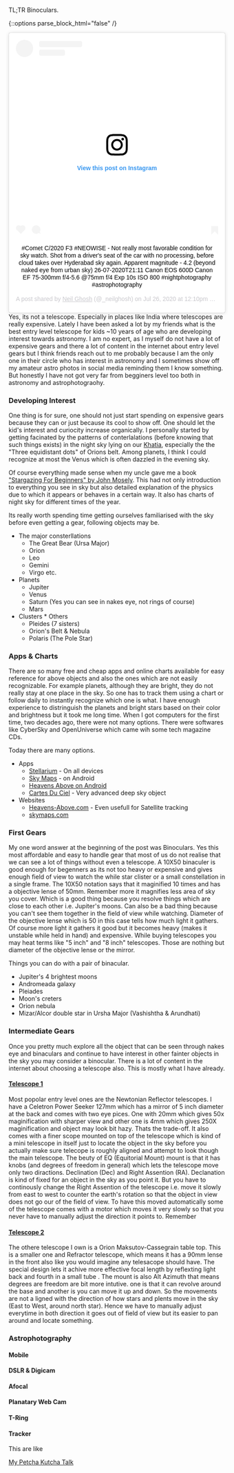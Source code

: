 TL;TR Binoculars.

{::options parse_block_html="false" /}

<div align="center">
<blockquote class="instagram-media" data-instgrm-captioned data-instgrm-permalink="https://www.instagram.com/p/CDHdTepFerS/?utm_source=ig_embed&amp;utm_campaign=loading" data-instgrm-version="12" style=" background:#FFF; border:0; border-radius:3px; box-shadow:0 0 1px 0 rgba(0,0,0,0.5),0 1px 10px 0 rgba(0,0,0,0.15); margin: 1px; max-width:540px; min-width:326px; padding:0; width:99.375%; width:-webkit-calc(100% - 2px); width:calc(100% - 2px);"><div style="padding:16px;"> <a href="https://www.instagram.com/p/CDHdTepFerS/?utm_source=ig_embed&amp;utm_campaign=loading" style=" background:#FFFFFF; line-height:0; padding:0 0; text-align:center; text-decoration:none; width:100%;" target="_blank"> <div style=" display: flex; flex-direction: row; align-items: center;"> <div style="background-color: #F4F4F4; border-radius: 50%; flex-grow: 0; height: 40px; margin-right: 14px; width: 40px;"></div> <div style="display: flex; flex-direction: column; flex-grow: 1; justify-content: center;"> <div style=" background-color: #F4F4F4; border-radius: 4px; flex-grow: 0; height: 14px; margin-bottom: 6px; width: 100px;"></div> <div style=" background-color: #F4F4F4; border-radius: 4px; flex-grow: 0; height: 14px; width: 60px;"></div></div></div><div style="padding: 19% 0;"></div> <div style="display:block; height:50px; margin:0 auto 12px; width:50px;"><svg width="50px" height="50px" viewBox="0 0 60 60" version="1.1" xmlns="https://www.w3.org/2000/svg" xmlns:xlink="https://www.w3.org/1999/xlink"><g stroke="none" stroke-width="1" fill="none" fill-rule="evenodd"><g transform="translate(-511.000000, -20.000000)" fill="#000000"><g><path d="M556.869,30.41 C554.814,30.41 553.148,32.076 553.148,34.131 C553.148,36.186 554.814,37.852 556.869,37.852 C558.924,37.852 560.59,36.186 560.59,34.131 C560.59,32.076 558.924,30.41 556.869,30.41 M541,60.657 C535.114,60.657 530.342,55.887 530.342,50 C530.342,44.114 535.114,39.342 541,39.342 C546.887,39.342 551.658,44.114 551.658,50 C551.658,55.887 546.887,60.657 541,60.657 M541,33.886 C532.1,33.886 524.886,41.1 524.886,50 C524.886,58.899 532.1,66.113 541,66.113 C549.9,66.113 557.115,58.899 557.115,50 C557.115,41.1 549.9,33.886 541,33.886 M565.378,62.101 C565.244,65.022 564.756,66.606 564.346,67.663 C563.803,69.06 563.154,70.057 562.106,71.106 C561.058,72.155 560.06,72.803 558.662,73.347 C557.607,73.757 556.021,74.244 553.102,74.378 C549.944,74.521 548.997,74.552 541,74.552 C533.003,74.552 532.056,74.521 528.898,74.378 C525.979,74.244 524.393,73.757 523.338,73.347 C521.94,72.803 520.942,72.155 519.894,71.106 C518.846,70.057 518.197,69.06 517.654,67.663 C517.244,66.606 516.755,65.022 516.623,62.101 C516.479,58.943 516.448,57.996 516.448,50 C516.448,42.003 516.479,41.056 516.623,37.899 C516.755,34.978 517.244,33.391 517.654,32.338 C518.197,30.938 518.846,29.942 519.894,28.894 C520.942,27.846 521.94,27.196 523.338,26.654 C524.393,26.244 525.979,25.756 528.898,25.623 C532.057,25.479 533.004,25.448 541,25.448 C548.997,25.448 549.943,25.479 553.102,25.623 C556.021,25.756 557.607,26.244 558.662,26.654 C560.06,27.196 561.058,27.846 562.106,28.894 C563.154,29.942 563.803,30.938 564.346,32.338 C564.756,33.391 565.244,34.978 565.378,37.899 C565.522,41.056 565.552,42.003 565.552,50 C565.552,57.996 565.522,58.943 565.378,62.101 M570.82,37.631 C570.674,34.438 570.167,32.258 569.425,30.349 C568.659,28.377 567.633,26.702 565.965,25.035 C564.297,23.368 562.623,22.342 560.652,21.575 C558.743,20.834 556.562,20.326 553.369,20.18 C550.169,20.033 549.148,20 541,20 C532.853,20 531.831,20.033 528.631,20.18 C525.438,20.326 523.257,20.834 521.349,21.575 C519.376,22.342 517.703,23.368 516.035,25.035 C514.368,26.702 513.342,28.377 512.574,30.349 C511.834,32.258 511.326,34.438 511.181,37.631 C511.035,40.831 511,41.851 511,50 C511,58.147 511.035,59.17 511.181,62.369 C511.326,65.562 511.834,67.743 512.574,69.651 C513.342,71.625 514.368,73.296 516.035,74.965 C517.703,76.634 519.376,77.658 521.349,78.425 C523.257,79.167 525.438,79.673 528.631,79.82 C531.831,79.965 532.853,80.001 541,80.001 C549.148,80.001 550.169,79.965 553.369,79.82 C556.562,79.673 558.743,79.167 560.652,78.425 C562.623,77.658 564.297,76.634 565.965,74.965 C567.633,73.296 568.659,71.625 569.425,69.651 C570.167,67.743 570.674,65.562 570.82,62.369 C570.966,59.17 571,58.147 571,50 C571,41.851 570.966,40.831 570.82,37.631"></path></g></g></g></svg></div><div style="padding-top: 8px;"> <div style=" color:#3897f0; font-family:Arial,sans-serif; font-size:14px; font-style:normal; font-weight:550; line-height:18px;"> View this post on Instagram</div></div><div style="padding: 12.5% 0;"></div> <div style="display: flex; flex-direction: row; margin-bottom: 14px; align-items: center;"><div> <div style="background-color: #F4F4F4; border-radius: 50%; height: 12.5px; width: 12.5px; transform: translateX(0px) translateY(7px);"></div> <div style="background-color: #F4F4F4; height: 12.5px; transform: rotate(-45deg) translateX(3px) translateY(1px); width: 12.5px; flex-grow: 0; margin-right: 14px; margin-left: 2px;"></div> <div style="background-color: #F4F4F4; border-radius: 50%; height: 12.5px; width: 12.5px; transform: translateX(9px) translateY(-18px);"></div></div><div style="margin-left: 8px;"> <div style=" background-color: #F4F4F4; border-radius: 50%; flex-grow: 0; height: 20px; width: 20px;"></div> <div style=" width: 0; height: 0; border-top: 2px solid transparent; border-left: 6px solid #f4f4f4; border-bottom: 2px solid transparent; transform: translateX(16px) translateY(-4px) rotate(30deg)"></div></div><div style="margin-left: auto;"> <div style=" width: 0px; border-top: 8px solid #F4F4F4; border-right: 8px solid transparent; transform: translateY(16px);"></div> <div style=" background-color: #F4F4F4; flex-grow: 0; height: 12px; width: 16px; transform: translateY(-4px);"></div> <div style=" width: 0; height: 0; border-top: 8px solid #F4F4F4; border-left: 8px solid transparent; transform: translateY(-4px) translateX(8px);"></div></div></div></a> <p style=" margin:8px 0 0 0; padding:0 4px;"> <a href="https://www.instagram.com/p/CDHdTepFerS/?utm_source=ig_embed&amp;utm_campaign=loading" style=" color:#000; font-family:Arial,sans-serif; font-size:14px; font-style:normal; font-weight:normal; line-height:17px; text-decoration:none; word-wrap:break-word;" target="_blank">#Comet C/2020 F3 #NEOWISE - Not really most favorable condition for sky watch. Shot from a driver&#39;s seat of the car with no processing, before cloud takes over Hyderabad sky again. Apparent magnitude - 4.2 (beyond naked eye from urban sky) 26-07-2020T21:11 Canon EOS 600D Canon EF 75-300mm f/4-5.6 @75mm f/4 Exp 10s ISO 800 #nightphotography #astrophotography</a></p> <p style=" color:#c9c8cd; font-family:Arial,sans-serif; font-size:14px; line-height:17px; margin-bottom:0; margin-top:8px; overflow:hidden; padding:8px 0 7px; text-align:center; text-overflow:ellipsis; white-space:nowrap;">A post shared by <a href="https://www.instagram.com/_neilghosh/?utm_source=ig_embed&amp;utm_campaign=loading" style=" color:#c9c8cd; font-family:Arial,sans-serif; font-size:14px; font-style:normal; font-weight:normal; line-height:17px;" target="_blank"> Neil Ghosh</a> (@_neilghosh) on <time style=" font-family:Arial,sans-serif; font-size:14px; line-height:17px;" datetime="2020-07-26T19:10:24+00:00">Jul 26, 2020 at 12:10pm PDT</time></p></div></blockquote> <script async src="//www.instagram.com/embed.js"></script>
</div>
Yes, its not a telescope. Especially in places like India where telescopes are really expensive. Lately I have been asked a lot by my friends what is the best entry level telescope for kids ~10 years of age who are developing interest towards astronomy. I am no expert, as I myself do not have a lot of expensive gears and there a lot of content in the internet about entry level gears but I think friends reach out to me probably because I am the only one in their circle who has interest in astronomy and I sometimes show off my amateur astro photos in social media reminding them I know something. But honestly I have not got very far from begginers level too both in astronomy and astrophotograohy. 

### Developing Interest
One thing is for sure, one should not just start spending on expensive gears because they can or just because its cool to show off. One should let the kid's interest and curiocity increase organically. I personally started by getting facinated by the patterns of conterlalations (before knowing that such things exists) in the night sky lying on our [Khatia](https://www.amazon.in/Khatiya-Charpoy-Manja-Indian-Bed/dp/B083KGZ5HF), especially the the "Three equidistant dots" of Orions belt. Among planets, I think I could recognize at most the Venus which is often dazzled in the evening sky.

Of course everything made sense when my uncle gave me a book ["Stargazing For Beginners" by John Mosely](https://books.google.co.in/books/about/Stargazing_for_Beginners.html?id=6Mg7OuG0100C&redir_esc=y). This had not only introduction to everything you see in sky but also detailed explanation of the physics due to which it appears or behaves in a certain way. It also has charts of night sky for different times of the year.

Its really worth spending time getting ourselves familiarised with the sky before even getting a gear, following objects may be.

* The major consterllations
  - The Great Bear (Ursa Major)
  - Orion
  - Leo
  - Gemini
  - Virgo etc.
* Planets 
  - Jupiter
  - Venus
  - Saturn (Yes you can see in nakes eye, not rings of course)
  - Mars
* Clusters * Others
  - Pleides (7 sisters)
  - Orion's Belt & Nebula
  - Polaris (The Pole Star)
    
### Apps & Charts
There are so many free and cheap apps and online charts available for easy reference for above objects and also the ones which are not easily recognizable. For example planets, although they are bright, they do not really stay at one place in the sky. So one has to track them using a chart or follow daily to instantly recognize which one is what. I have enough experience to distringuish the planets and bright stars based on their color and brightness but it took me long time.
When I got computers for the first time, two decades ago, there were not many options. There were softwares like CyberSky and OpenUniverse which came wih some tech magazine CDs.

Today there are many options.

- Apps
  - [Stellarium](http://stellarium.org/) - On all devices
  - [Sky Maps](https://play.google.com/store/apps/details?id=com.google.android.stardroid&hl=en_IN&gl=US) - on Android
  - [Heavens Above on Android](https://play.google.com/store/apps/details?id=com.heavens_above.viewer&hl=en&gl=US)
  - [Cartes Du Ciel](https://www.ap-i.net/skychart//en/start) - Very advanced deep sky object
- Websites
  - [Heavens-Above.com](Heavens-Above.com) - Even usefull for Satellite tracking
  - [skymaps.com](http://skymaps.com/downloads.html)


### First Gears
My one word answer at the beginning of the post was Binoculars. Yes this most affordable and easy to handle gear that most of us do not realise that we can see a lot of things without even a telescope. A 10X50 binaculer is good enough for begenners as its not too heavy or expensive and gives enough field of view to watch the while star clister or a small constellation in a single frame. The 10X50 notation says that it maginified 10 times and has a objective lense of 50mm. Remember more it magnifies less area of sky you cover. Which is a good thing because you resolve things which are close to each other i.e. Jupiter's moons. Can also be a bad thing because you can't see them together in the field of view while watching. Diameter of the objective lense which is 50 in this case tells how much light it gathers. Of course more light it gathers it good but it becomes heavy (makes it unstable while held in hand) and expensive. While buying telescopes you may heat terms like "5 inch" and "8 inch" telescopes. Those are nothing but diameter of the objective lense or the mirror.

Things you can do with a pair of binacular.

- Jupiter's 4 brightest moons
- Andromeada galaxy
- Pleiades
- Moon's creters
- Orion nebula
- Mizar/Alcor double star in Ursha Major (Vashishtha & Arundhati)


### Intermediate Gears
Once you pretty much explore all the object that can be seen through nakes eye and binaculars and continue to have interest in other fainter objects in the sky you may consider a binocular. There is a lot of content in the internet about choosing a telescope also. This is mostly what I have already.

#### [Telescope 1](https://neilghosh.com/2011/01/assembling-and-setting-up-telescope_23.html)
Most popolar entry level ones are the Newtonian Reflector telescopes. I have a Celetron Power Seeker 127mm which has a mirror of 5 inch diameter at the back and comes with two eye pices. One with 20mm which gives 50x maginification with sharper view and other one is 4mm which gives 250X maginification and object may look bit hazy. Thats the trade-off. It also comes with a finer scope mounted on top of the telescope which is kind of a mini telescope in itself just to locate the object in the sky before you actually make sure telecope is roughly aligned and attempt to look though the main telescope. The beuty of EQ (Equitorial Mount) mount is that it has knobs (and degrees of freedom in general) which lets the telescope move only two diractions. Declination (Dec) and Right Assention (RA). Declanation is kind of fixed for an object in the sky as you point it. But you have to continously change the Right Assention of the telescope i.e. move it slowly from east to west to counter the earth's rotation so that the object in view does not go our of the field of view. To have this moved automatically some of the telescope comes with a motor which moves it very slowly so that you never have to manually adjust the direction it points to. Remember 

#### [Telescope 2](https://neilghosh.com/2011/11/orion-starmax-90mm-table-top.html)
The othere telescope I own is a Orion Maksutov-Cassegrain table top. This is a smaller one and Refractor telescope, which means it has a 90mm lense in the front also like you would imagine any telesacope should have. The special design lets it achive more effective focal length by reflexting light back and fourth in a small tube . The mount is also Alt Azimuth that means degrees are freedom are bit more intutive. one is that it can revolve around the base and another is you can move it up and down. So the movements are not a ligned with the direction of how stars and plents move in the sky (East to West, around north star). Hence we have to manually adjust everytime in both direction it goes out of field of view but its easier to pan around and locate something.

### Astrophotography

#### Mobile

#### DSLR & Digicam

#### Afocal

#### Planatary Web Cam

#### T-Ring

#### Tracker
This are like 

[My Petcha Kutcha Talk](https://www.youtube.com/watch?v=2HiWlHyOekk)

